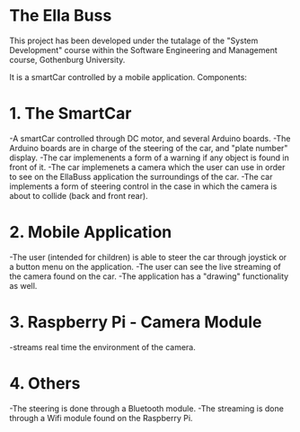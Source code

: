 # The Ella Buss

This project has been developed under the tutalage of the "System Development" course within the Software Engineering and Management course, Gothenburg University.

It is a smartCar controlled by a mobile application. Components:

# 1. The SmartCar
-A smartCar controlled through DC motor, and several Arduino boards.
-The Arduino boards are in charge of the steering of the car, and "plate number" display.
-The car implemenents a form of a warning if any object is found in front of it.
-The car implemenets a camera which the user can use in order to see on the EllaBuss application the surroundings of the car.
-The car implements a form of steering control in the case in which the camera is about to collide (back and front rear).

# 2. Mobile Application
-The user (intended for children) is able to steer the car through joystick or a button menu on the application.
-The user can see the live streaming of the camera found on the car.
-The application has a "drawing" functionality as well.

# 3. Raspberry Pi - Camera Module
-streams real time the environment of the camera.

# 4. Others
-The steering is done through a Bluetooth module.
-The streaming is done through a Wifi module found on the Raspberry Pi.
